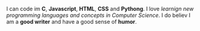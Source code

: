 I can code im **C**, **Javascript**, **HTML**, **CSS** and **Pythong**. I love *learnign new programming languages and concepts in Computer Science*. I do believ I am a **good writer** and have a good sense of **humor**.
